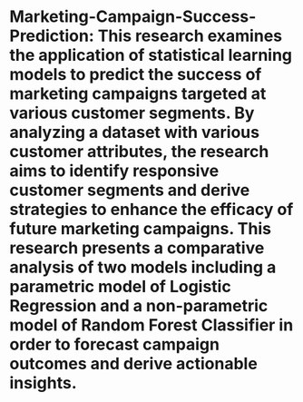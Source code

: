 # Marketing-Campaign-Success-Prediction: This research examines the application of statistical learning models to predict the success of marketing campaigns targeted at various customer segments. By analyzing a dataset with various customer attributes, the research aims to identify responsive customer segments and derive strategies to enhance the efficacy of future marketing campaigns. This research presents a comparative analysis of two models including a parametric model of Logistic Regression and a non-parametric model of Random Forest Classifier in order to forecast campaign outcomes and derive actionable insights.
